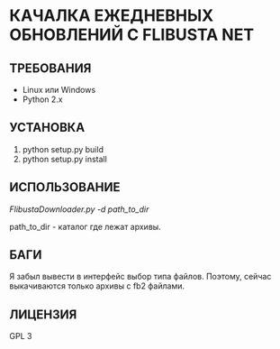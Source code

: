 КАЧАЛКА ЕЖЕДНЕВНЫХ ОБНОВЛЕНИЙ С FLIBUSTA NET
============================================

ТРЕБОВАНИЯ
----------
* Linux или Windows
* Python 2.x

УСТАНОВКА
---------
1. python setup.py build
2. python setup.py install

ИСПОЛЬЗОВАНИЕ
-------------
_FlibustaDownloader.py -d path_to_dir_

path\_to\_dir - каталог где лежат архивы.

БАГИ
----
Я забыл вывести в интерфейс выбор типа файлов.
Поэтому, сейчас выкачиваются только архивы с fb2 файлами.

ЛИЦЕНЗИЯ
--------
GPL 3
